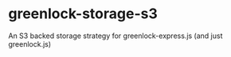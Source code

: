 # greenlock-storage-s3
An S3 backed storage strategy for greenlock-express.js (and just greenlock.js)
